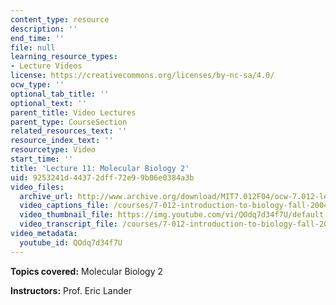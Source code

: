 ```yaml
---
content_type: resource
description: ''
end_time: ''
file: null
learning_resource_types:
- Lecture Videos
license: https://creativecommons.org/licenses/by-nc-sa/4.0/
ocw_type: ''
optional_tab_title: ''
optional_text: ''
parent_title: Video Lectures
parent_type: CourseSection
related_resources_text: ''
resource_index_text: ''
resourcetype: Video
start_time: ''
title: 'Lecture 11: Molecular Biology 2'
uid: 9253241d-4437-2dff-72e9-9b06e0384a3b
video_files:
  archive_url: http://www.archive.org/download/MIT7.012F04/ocw-7.012-lec11-01oct2004-220k.mp4
  video_captions_file: /courses/7-012-introduction-to-biology-fall-2004/f65495f998a4501386d124ae01713dd2_QOdq7d34f7U.vtt
  video_thumbnail_file: https://img.youtube.com/vi/QOdq7d34f7U/default.jpg
  video_transcript_file: /courses/7-012-introduction-to-biology-fall-2004/32bff9313775c15a4e371dbfa0826961_QOdq7d34f7U.pdf
video_metadata:
  youtube_id: QOdq7d34f7U
---
```


**Topics covered:** Molecular Biology 2

**Instructors:** Prof. Eric Lander

